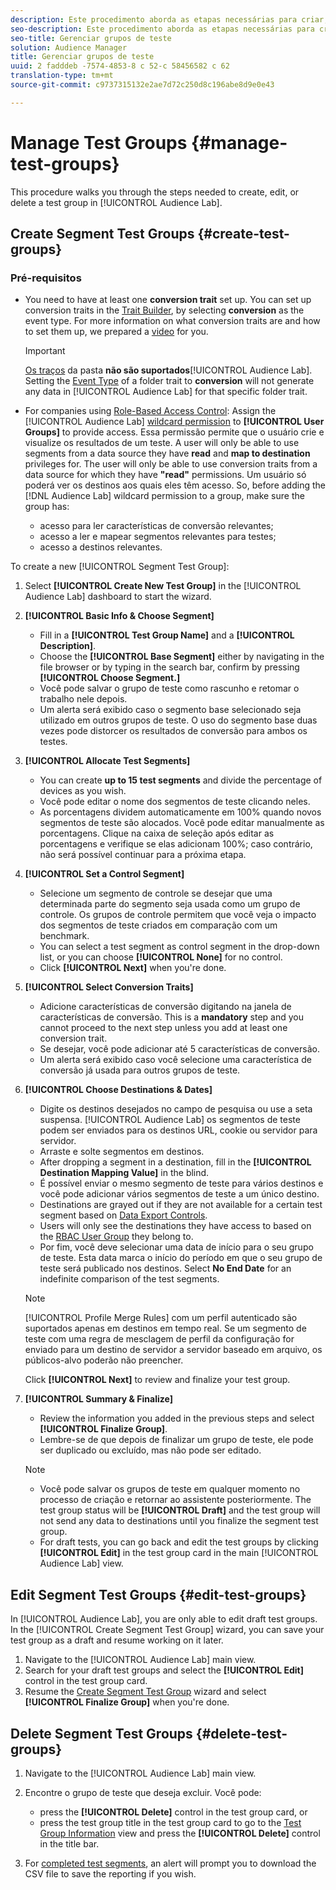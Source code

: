 ```yaml
---
description: Este procedimento aborda as etapas necessárias para criar, editar ou excluir um grupo de teste no Audience Lab
seo-description: Este procedimento aborda as etapas necessárias para criar, editar ou excluir um grupo de teste no Audience Lab
seo-title: Gerenciar grupos de teste
solution: Audience Manager
title: Gerenciar grupos de teste
uuid: 2 fadddeb -7574-4853-8 c 52-c 58456582 c 62
translation-type: tm+mt
source-git-commit: c9737315132e2ae7d72c250d8c196abe8d9e0e43

---
```



# Manage Test Groups {#manage-test-groups}

This procedure walks you through the steps needed to create, edit, or delete a test group in [!UICONTROL Audience Lab].

## Create Segment Test Groups {#create-test-groups}

### Pré-requisitos

<!-- create-test-group.xml -->

* You need to have at least one **conversion trait** set up. You can set up conversion traits in the [Trait Builder](../../features/traits/create-onboarded-rule-based-traits.md), by selecting **conversion** as the event type. For more information on what conversion traits are and how to set them up, we prepared a [video](https://helpx.adobe.com/audience-manager/kt/using/creating-conversion-traits-feature-video-use.html) for you.

   >[!IMPORTANT]
   >
   >[Os traços](../../features/traits/about-folder-traits.md) da pasta **não são suportados**[!UICONTROL Audience Lab]. Setting the [Event Type](../../features/traits/create-onboarded-rule-based-traits.md) of a folder trait to **conversion** will not generate any data in [!UICONTROL Audience Lab] for that specific folder trait.

* For companies using [Role-Based Access Control](../../features/administration/administration-overview.md): Assign the [!UICONTROL Audience Lab] [wildcard permission](../../features/administration/administration-overview.md#wild-card-permissions) to **[!UICONTROL User Groups]** to provide access. Essa permissão permite que o usuário crie e visualize os resultados de um teste. A user will only be able to use segments from a data source they have **read** and **map to destination** privileges for. The user will only be able to use conversion traits from a data source for which they have **"read"** permissions. Um usuário só poderá ver os destinos aos quais eles têm acesso. So, before adding the [!DNL Audience Lab] wildcard permission to a group, make sure the group has:
   * acesso para ler características de conversão relevantes;
   * acesso a ler e mapear segmentos relevantes para testes;
   * acesso a destinos relevantes.

To create a new [!UICONTROL Segment Test Group]:

1. Select **[!UICONTROL Create New Test Group]** in the [!UICONTROL Audience Lab] dashboard to start the wizard.
1. **[!UICONTROL Basic Info & Choose Segment]**

   * Fill in a **[!UICONTROL Test Group Name]** and a **[!UICONTROL Description]**.
   * Choose the **[!UICONTROL Base Segment]** either by navigating in the file browser or by typing in the search bar, confirm by pressing **[!UICONTROL Choose Segment.]**
   * Você pode salvar o grupo de teste como rascunho e retomar o trabalho nele depois.
   * Um alerta será exibido caso o segmento base selecionado seja utilizado em outros grupos de teste. O uso do segmento base duas vezes pode distorcer os resultados de conversão para ambos os testes.

1. **[!UICONTROL Allocate Test Segments]**

   * You can create **up to 15 test segments** and divide the percentage of devices as you wish.
   * Você pode editar o nome dos segmentos de teste clicando neles.
   * As porcentagens dividem automaticamente em 100% quando novos segmentos de teste são alocados. Você pode editar manualmente as porcentagens. Clique na caixa de seleção após editar as porcentagens e verifique se elas adicionam 100%; caso contrário, não será possível continuar para a próxima etapa.

1. **[!UICONTROL Set a Control Segment]**

   * Selecione um segmento de controle se desejar que uma determinada parte do segmento seja usada como um grupo de controle. Os grupos de controle permitem que você veja o impacto dos segmentos de teste criados em comparação com um benchmark.
   * You can select a test segment as control segment in the drop-down list, or you can choose **[!UICONTROL None]** for no control.
   * Click **[!UICONTROL Next]** when you're done.

1. **[!UICONTROL Select Conversion Traits]**

   * Adicione características de conversão digitando na janela de características de conversão. This is a **mandatory** step and you cannot proceed to the next step unless you add at least one conversion trait.
   * Se desejar, você pode adicionar até 5 características de conversão.
   * Um alerta será exibido caso você selecione uma característica de conversão já usada para outros grupos de teste.

1. **[!UICONTROL Choose Destinations & Dates]**

   * Digite os destinos desejados no campo de pesquisa ou use a seta suspensa. [!UICONTROL Audience Lab] os segmentos de teste podem ser enviados para os destinos URL, cookie ou servidor para servidor.
   * Arraste e solte segmentos em destinos.
   * After dropping a segment in a destination, fill in the **[!UICONTROL Destination Mapping Value]** in the blind.
   * É possível enviar o mesmo segmento de teste para vários destinos e você pode adicionar vários segmentos de teste a um único destino.
   * Destinations are grayed out if they are not available for a certain test segment based on [Data Export Controls](../../features/data-export-controls.md).
   * Users will only see the destinations they have access to based on the [RBAC User Group](../../features/administration/administration-overview.md) they belong to.
   * Por fim, você deve selecionar uma data de início para o seu grupo de teste. Esta data marca o início do período em que o seu grupo de teste será publicado nos destinos. Select **No End Date** for an indefinite comparison of the test segments.
   >[!NOTE]
   >
   >[!UICONTROL Profile Merge Rules] com um perfil autenticado são suportados apenas em destinos em tempo real. Se um segmento de teste com uma regra de mesclagem de perfil da configuração for enviado para um destino de servidor a servidor baseado em arquivo, os públicos-alvo poderão não preencher.

   Click **[!UICONTROL Next]** to review and finalize your test group.

1. **[!UICONTROL Summary & Finalize]**

   * Review the information you added in the previous steps and select **[!UICONTROL Finalize Group]**.
   * Lembre-se de que depois de finalizar um grupo de teste, ele pode ser duplicado ou excluído, mas não pode ser editado.
   >[!NOTE]
   >* Você pode salvar os grupos de teste em qualquer momento no processo de criação e retornar ao assistente posteriormente. The test group status will be **[!UICONTROL Draft]** and the test group will not send any data to destinations until you finalize the segment test group.
   >* For draft tests, you can go back and edit the test groups by clicking **[!UICONTROL Edit]** in the test group card in the main [!UICONTROL Audience Lab] view.


## Edit Segment Test Groups {#edit-test-groups}

In [!UICONTROL Audience Lab], you are only able to edit draft test groups. In the [!UICONTROL Create Segment Test Group] wizard, you can save your test group as a draft and resume working on it later.

1. Navigate to the [!UICONTROL Audience Lab] main view.
1. Search for your draft test groups and select the **[!UICONTROL Edit]** control in the test group card.
1. Resume the [Create Segment Test Group](../../features/audience-lab/audience-lab-manage-test-groups.md#create-test-groups) wizard and select **[!UICONTROL Finalize Group]** when you're done.

## Delete Segment Test Groups {#delete-test-groups}

1. Navigate to the [!UICONTROL Audience Lab] main view.
1. Encontre o grupo de teste que deseja excluir. Você pode:

   * press the **[!UICONTROL Delete]** control in the test group card, or
   * press the test group title in the test group card to go to the [Test Group Information](../../features/audience-lab/audience-lab-information-view.md) view and press the **[!UICONTROL Delete]** control in the title bar.

1. For [completed test segments](../../features/audience-lab/audience-lab.md#status), an alert will prompt you to download the CSV file to save the reporting if you wish.

